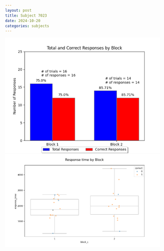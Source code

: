 ```yaml
---
layout: post
title: Subject 7023
date: 2024-10-20
categories: subjects
---
```


![](data/7023/run-10/7023_ATS_responses.png)
![](data/7023/run-10/7023_ATS_rt.png)
